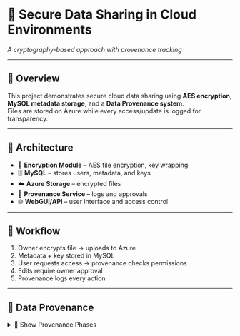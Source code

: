 # 🔐 Secure Data Sharing in Cloud Environments
*A cryptography-based approach with provenance tracking*

---

## 🔹 Overview
This project demonstrates secure cloud data sharing using **AES encryption**,  
**MySQL metadata storage**, and a **Data Provenance system**.  
Files are stored on Azure while every access/update is logged for transparency.

---

## 🔹 Architecture
- 🔑 **Encryption Module** – AES file encryption, key wrapping  
- 🗄️ **MySQL** – stores users, metadata, and keys  
- ☁️ **Azure Storage** – encrypted files  
- 📜 **Provenance Service** – logs and approvals  
- 🌐 **WebGUI/API** – user interface and access control  

---

## 🔹 Workflow
1. Owner encrypts file → uploads to Azure  
2. Metadata + key stored in MySQL  
3. User requests access → provenance checks permissions  
4. Edits require owner approval  
5. Provenance logs every action  

---

## 🔹 Data Provenance
<details>
  <summary>📂 Show Provenance Phases</summary>

